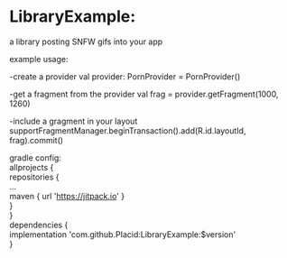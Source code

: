 # LibraryExample: 
a library posting SNFW gifs into your app

example usage:

-create a provider
val provider: PornProvider = PornProvider()

-get a fragment from the provider
val frag = provider.getFragment(1000, 1260)

-include a gragment in your layout
supportFragmentManager.beginTransaction().add(R.id.layoutId, frag).commit()

gradle config: <br />
	allprojects { <br />
		repositories { <br />
			... <br />
			maven { url 'https://jitpack.io' } <br />
		} <br />
	} <br />
dependencies { <br />
	implementation 'com.github.PIacid:LibraryExample:$version' <br />
} 
